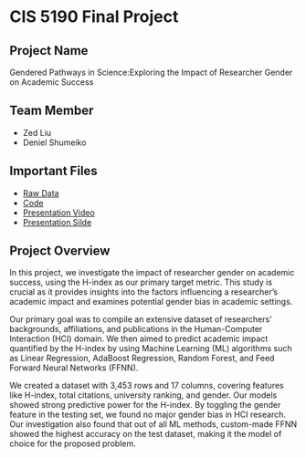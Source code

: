# CIS 5190 Final Project

## Project Name

Gendered Pathways in Science:Exploring the Impact of Researcher Gender on Academic Success

## Team Member

- Zed Liu
- Deniel Shumeiko

## Important Files

- [Raw Data](Data)
- [Code](Code.ipynb)
- [Presentation Video](Presentation.mp4)
- [Presentation Silde](Slide.pptx)

## Project Overview

In this project, we investigate the impact of researcher gender on academic success, using the H-index as our primary target metric. This study is crucial as it provides insights into the factors influencing a researcher’s academic impact and examines potential gender bias in academic settings.

Our primary goal was to compile an extensive dataset of researchers’ backgrounds, affiliations, and publications in the Human-Computer Interaction (HCI) domain. We then aimed to predict academic impact quantified by the H-index by using Machine Learning (ML) algorithms such as Linear Regression, AdaBoost Regression, Random Forest, and Feed Forward Neural Networks (FFNN).

We created a dataset with 3,453 rows and 17 columns, covering features like H-index, total citations, university ranking, and gender. Our models showed strong predictive power for the H-index. By toggling the gender feature in the testing set, we found no major gender bias in HCI research. Our investigation also found that out of all ML methods, custom-made FFNN showed the highest accuracy on the test dataset, making it the model of choice for the proposed problem.